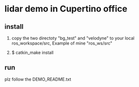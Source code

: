 # lidar demo in Cupertino office

## install

1. copy  the two directoty "bg_test" and "velodyne"  to your local ros_workspace/src, Example of mine "ros_ws/src"

2. $ catkin_make install



## run

plz follow the DEMO_README.txt

